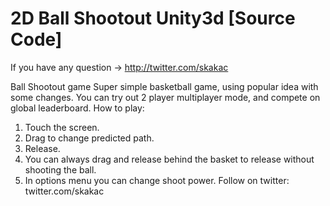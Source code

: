 # 2D Ball Shootout Unity3d [Source Code]

If you have any question -> http://twitter.com/skakac

Ball Shootout game
Super simple basketball game, using popular idea with some changes.
You can try out 2 player multiplayer mode, and compete on global leaderboard.
How to play:
1. Touch the screen.
2. Drag to change predicted path.
3. Release.
4. You can always drag and release behind the basket to release without shooting the ball.
5. In options menu you can change shoot power.
Follow on twitter: twitter.com/skakac
